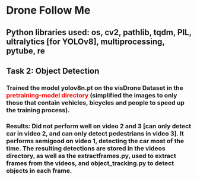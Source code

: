 # Drone Follow Me
## Python libraries used: os, cv2, pathlib, tqdm, PIL, ultralytics [for YOLOv8], multiprocessing, pytube, re
## Task 2: Object Detection
### Trained the model yolov8n.pt on the visDrone Dataset in the <span style="color:red"> pretraining-model directory </span> (simplified the images to only those that contain vehicles, bicycles and people to speed up the training process). 
### Results: Did not perform well on video 2 and 3 [can only detect car in video 2, and can only detect pedestrians in video 3]. It performs semigood on video 1, detecting the car most of the time. The resulting detections are stored in the videos directory, as well as the extractframes.py, used to extract frames from the videos, and object_tracking.py to detect objects in each frame.